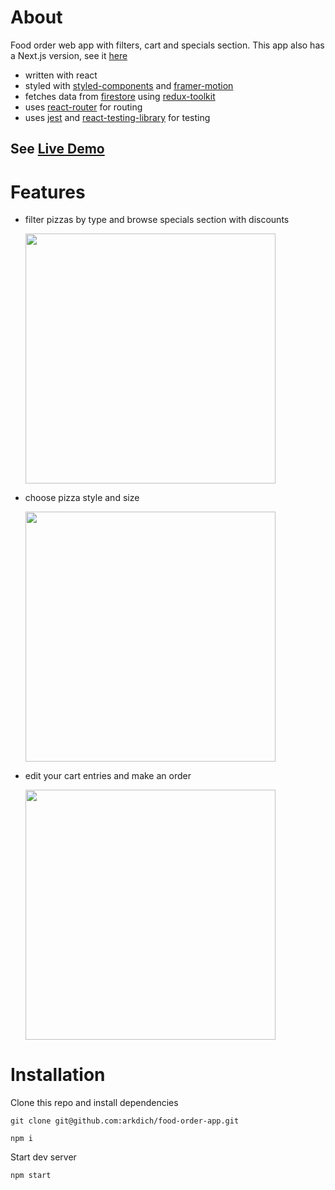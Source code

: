 # About

Food order web app with filters, cart and specials section. This app also has a Next.js version, see it [here](https://github.com/arkdich/food-order-app/tree/next)

- written with react
- styled with [styled-components](https://github.com/styled-components/styled-components) and [framer-motion](https://github.com/framer/motion)
- fetches data from [firestore](https://firebase.google.com/products/firestore) using [redux-toolkit](https://github.com/reduxjs/redux-toolkit)
- uses [react-router](https://github.com/remix-run/react-router) for routing
- uses [jest](https://github.com/facebook/jest) and [react-testing-library](https://github.com/testing-library/react-testing-library) for testing

## See [Live Demo](https://arkdich.github.io/food-order-app/?filter=all)

# Features

- filter pizzas by type and browse specials section with discounts

  <img src="https://github.com/arkdich/github-gifs/blob/main/food-order-1.gif" width="400"/>

- choose pizza style and size

  <img src="https://github.com/arkdich/github-gifs/blob/main/food-order-2.gif" width="400"/>
  
- edit your cart entries and make an order

  <img src="https://github.com/arkdich/github-gifs/blob/main/food-order-3.gif" width="400"/>

# Installation

Clone this repo and install dependencies

```
git clone git@github.com:arkdich/food-order-app.git
```

```
npm i
```

Start dev server

```
npm start
```
